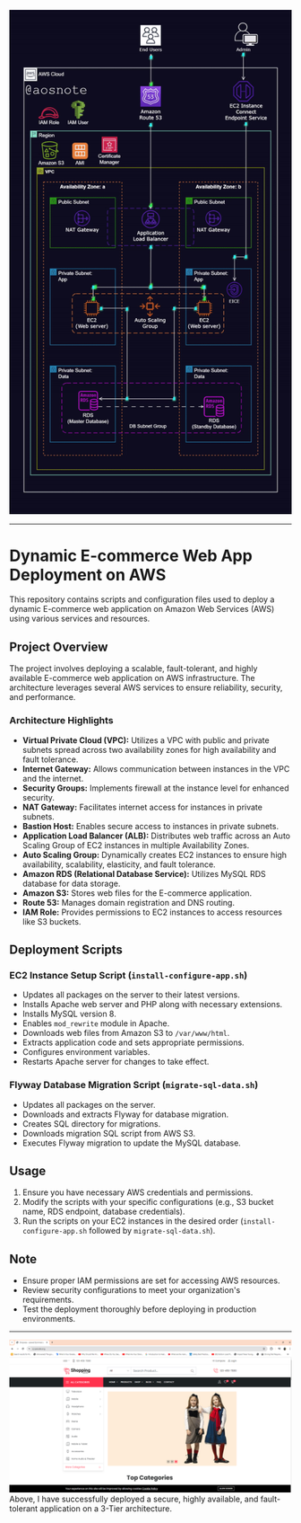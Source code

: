 ![Alt text](Dynamic-Web-Architecture.gif)

---

# Dynamic E-commerce Web App Deployment on AWS

This repository contains scripts and configuration files used to deploy a dynamic E-commerce web application on Amazon Web Services (AWS) using various services and resources.

## Project Overview

The project involves deploying a scalable, fault-tolerant, and highly available E-commerce web application on AWS infrastructure. The architecture leverages several AWS services to ensure reliability, security, and performance.

### Architecture Highlights

- **Virtual Private Cloud (VPC):** Utilizes a VPC with public and private subnets spread across two availability zones for high availability and fault tolerance.
- **Internet Gateway:** Allows communication between instances in the VPC and the internet.
- **Security Groups:** Implements firewall at the instance level for enhanced security.
- **NAT Gateway:** Facilitates internet access for instances in private subnets.
- **Bastion Host:** Enables secure access to instances in private subnets.
- **Application Load Balancer (ALB):** Distributes web traffic across an Auto Scaling Group of EC2 instances in multiple Availability Zones.
- **Auto Scaling Group:** Dynamically creates EC2 instances to ensure high availability, scalability, elasticity, and fault tolerance.
- **Amazon RDS (Relational Database Service):** Utilizes MySQL RDS database for data storage.
- **Amazon S3:** Stores web files for the E-commerce application.
- **Route 53:** Manages domain registration and DNS routing.
- **IAM Role:** Provides permissions to EC2 instances to access resources like S3 buckets.

## Deployment Scripts

### EC2 Instance Setup Script (`install-configure-app.sh`)

- Updates all packages on the server to their latest versions.
- Installs Apache web server and PHP along with necessary extensions.
- Installs MySQL version 8.
- Enables `mod_rewrite` module in Apache.
- Downloads web files from Amazon S3 to `/var/www/html`.
- Extracts application code and sets appropriate permissions.
- Configures environment variables.
- Restarts Apache server for changes to take effect.

### Flyway Database Migration Script (`migrate-sql-data.sh`)

- Updates all packages on the server.
- Downloads and extracts Flyway for database migration.
- Creates SQL directory for migrations.
- Downloads migration SQL script from AWS S3.
- Executes Flyway migration to update the MySQL database.

## Usage

1. Ensure you have necessary AWS credentials and permissions.
2. Modify the scripts with your specific configurations (e.g., S3 bucket name, RDS endpoint, database credentials).
3. Run the scripts on your EC2 instances in the desired order (`install-configure-app.sh` followed by `migrate-sql-data.sh`).

## Note

- Ensure proper IAM permissions are set for accessing AWS resources.
- Review security configurations to meet your organization's requirements.
- Test the deployment thoroughly before deploying in production environments.

---
![Alt text](screenshot-dynamic-website.png)
Above, I have successfully deployed a secure, highly available, and fault-tolerant application on a 3-Tier architecture. 
